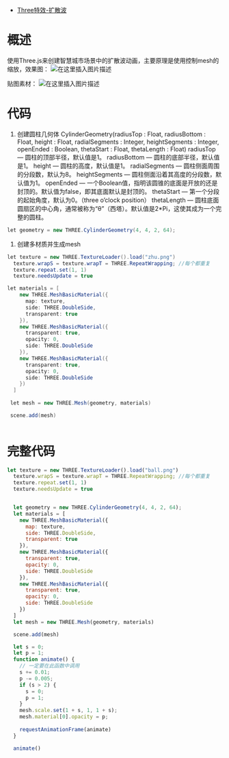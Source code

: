 - [Three特效-扩散波](https://blog.csdn.net/qq_39503511/article/details/112391607)

# 概述

使用Three.js来创建智慧城市场景中的扩散波动画，主要原理是使用控制mesh的缩放，效果图：
 ![在这里插入图片描述](https://img-blog.csdnimg.cn/20210109144245657.gif#pic_center)

贴图素材：
 ![在这里插入图片描述](https://img-blog.csdnimg.cn/2021010914430314.png#pic_center)

# 代码

1. 创建圆柱几何体
    CylinderGeometry(radiusTop : Float, radiusBottom :  Float, height : Float, radialSegments : Integer, heightSegments :  Integer, openEnded : Boolean, thetaStart : Float, thetaLength : Float)
    radiusTop — 圆柱的顶部半径，默认值是1。
    radiusBottom — 圆柱的底部半径，默认值是1。
    height — 圆柱的高度，默认值是1。
    radialSegments — 圆柱侧面周围的分段数，默认为8。
    heightSegments — 圆柱侧面沿着其高度的分段数，默认值为1。
    openEnded — 一个Boolean值，指明该圆锥的底面是开放的还是封顶的。默认值为false，即其底面默认是封顶的。
    thetaStart — 第一个分段的起始角度，默认为0。（three o’clock position）
    thetaLength — 圆柱底面圆扇区的中心角，通常被称为“θ”（西塔）。默认值是2*Pi，这使其成为一个完整的圆柱。

```csharp
let geometry = new THREE.CylinderGeometry(4, 4, 2, 64);
```

1. 创建多材质并生成mesh

```csharp
let texture = new THREE.TextureLoader().load("zhu.png")
  texture.wrapS = texture.wrapT = THREE.RepeatWrapping; //每个都重复
  texture.repeat.set(1, 1)
  texture.needsUpdate = true

let materials = [
    new THREE.MeshBasicMaterial({
      map: texture,
      side: THREE.DoubleSide,
      transparent: true
    }),
    new THREE.MeshBasicMaterial({
      transparent: true,
      opacity: 0,
      side: THREE.DoubleSide
    }),
    new THREE.MeshBasicMaterial({
      transparent: true,
      opacity: 0,
      side: THREE.DoubleSide
    })
  ]
 
 let mesh = new THREE.Mesh(geometry, materials)

 scene.add(mesh)
  
```

# 完整代码

```javascript
let texture = new THREE.TextureLoader().load("ball.png")
  texture.wrapS = texture.wrapT = THREE.RepeatWrapping; //每个都重复
  texture.repeat.set(1, 1)
  texture.needsUpdate = true


  let geometry = new THREE.CylinderGeometry(4, 4, 2, 64);
  let materials = [
    new THREE.MeshBasicMaterial({
      map: texture,
      side: THREE.DoubleSide,
      transparent: true
    }),
    new THREE.MeshBasicMaterial({
      transparent: true,
      opacity: 0,
      side: THREE.DoubleSide
    }),
    new THREE.MeshBasicMaterial({
      transparent: true,
      opacity: 0,
      side: THREE.DoubleSide
    })
  ]
  let mesh = new THREE.Mesh(geometry, materials)

  scene.add(mesh)

  let s = 0;
  let p = 1;
  function animate() {
	// 一定要在此函数中调用
    s += 0.01;
    p -= 0.005;
    if (s > 2) {
      s = 0;
      p = 1;
    }
    mesh.scale.set(1 + s, 1, 1 + s);
    mesh.material[0].opacity = p;
    
    requestAnimationFrame(animate)
  }

  animate()
```

